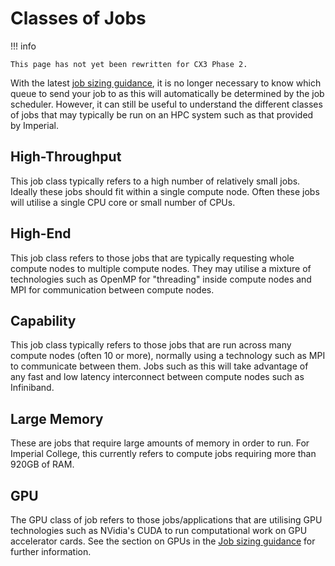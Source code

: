 # Classes of Jobs

!!! info

    This page has not yet been rewritten for CX3 Phase 2.

With the latest [job sizing guidance](./job-sizing-guidance.md), it is no longer necessary to know which queue to send your job to as this will automatically be determined by the job scheduler. However, it can still be useful to understand the different classes of jobs that may typically be run on an HPC system such as that provided by Imperial.

## High-Throughput

This job class typically refers to a high number of relatively small jobs. Ideally these jobs should fit within a single compute node. Often these jobs will utilise a single CPU core or small number of CPUs.

## High-End

This job class refers to those jobs that are typically requesting whole compute nodes to multiple compute nodes. They may utilise a mixture of technologies such as OpenMP for "threading" inside compute nodes and MPI for communication between compute nodes. 

## Capability

This job class typically refers to those jobs that are run across many compute nodes (often 10 or more), normally using a technology such as MPI to communicate between them. Jobs such as this will take advantage of any fast and low latency interconnect between compute nodes such as Infiniband.

## Large Memory

These are jobs that require large amounts of memory in order to run. For Imperial College, this currently refers to compute jobs requiring more than 920GB of RAM.

## GPU
The GPU class of job refers to those jobs/applications that are utilising GPU technologies such as NVidia's CUDA to run computational work on GPU accelerator cards. See the section on GPUs in the [Job sizing guidance](./job-sizing-guidance.md) for further information.